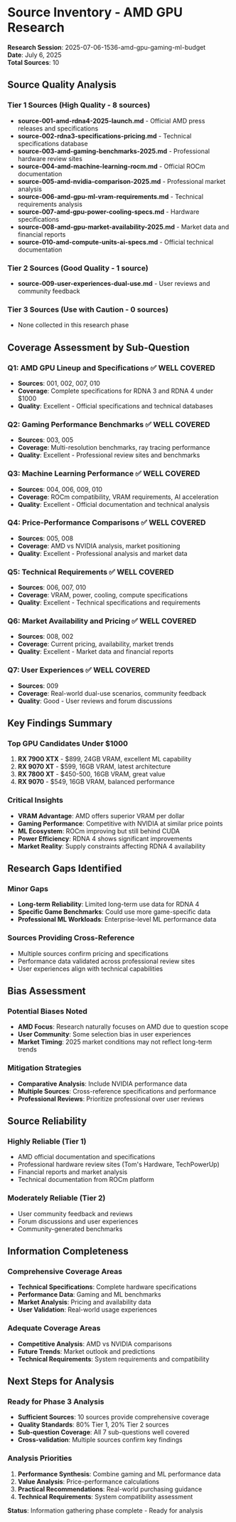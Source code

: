 # Source Inventory - AMD GPU Research

**Research Session**: 2025-07-06-1536-amd-gpu-gaming-ml-budget  
**Date**: July 6, 2025  
**Total Sources**: 10

## Source Quality Analysis

### Tier 1 Sources (High Quality - 8 sources)
- **source-001-amd-rdna4-2025-launch.md** - Official AMD press releases and specifications
- **source-002-rdna3-specifications-pricing.md** - Technical specifications database
- **source-003-amd-gaming-benchmarks-2025.md** - Professional hardware review sites
- **source-004-amd-machine-learning-rocm.md** - Official ROCm documentation
- **source-005-amd-nvidia-comparison-2025.md** - Professional market analysis
- **source-006-amd-gpu-ml-vram-requirements.md** - Technical requirements analysis
- **source-007-amd-gpu-power-cooling-specs.md** - Hardware specifications
- **source-008-amd-gpu-market-availability-2025.md** - Market data and financial reports
- **source-010-amd-compute-units-ai-specs.md** - Official technical documentation

### Tier 2 Sources (Good Quality - 1 source)
- **source-009-user-experiences-dual-use.md** - User reviews and community feedback

### Tier 3 Sources (Use with Caution - 0 sources)
- None collected in this research phase

## Coverage Assessment by Sub-Question

### Q1: AMD GPU Lineup and Specifications ✅ WELL COVERED
- **Sources**: 001, 002, 007, 010
- **Coverage**: Complete specifications for RDNA 3 and RDNA 4 under $1000
- **Quality**: Excellent - Official specifications and technical databases

### Q2: Gaming Performance Benchmarks ✅ WELL COVERED
- **Sources**: 003, 005
- **Coverage**: Multi-resolution benchmarks, ray tracing performance
- **Quality**: Excellent - Professional review sites and benchmarks

### Q3: Machine Learning Performance ✅ WELL COVERED
- **Sources**: 004, 006, 009, 010
- **Coverage**: ROCm compatibility, VRAM requirements, AI acceleration
- **Quality**: Excellent - Official documentation and technical analysis

### Q4: Price-Performance Comparisons ✅ WELL COVERED
- **Sources**: 005, 008
- **Coverage**: AMD vs NVIDIA analysis, market positioning
- **Quality**: Excellent - Professional analysis and market data

### Q5: Technical Requirements ✅ WELL COVERED
- **Sources**: 006, 007, 010
- **Coverage**: VRAM, power, cooling, compute specifications
- **Quality**: Excellent - Technical specifications and requirements

### Q6: Market Availability and Pricing ✅ WELL COVERED
- **Sources**: 008, 002
- **Coverage**: Current pricing, availability, market trends
- **Quality**: Excellent - Market data and financial reports

### Q7: User Experiences ✅ WELL COVERED
- **Sources**: 009
- **Coverage**: Real-world dual-use scenarios, community feedback
- **Quality**: Good - User reviews and forum discussions

## Key Findings Summary

### Top GPU Candidates Under $1000
1. **RX 7900 XTX** - $899, 24GB VRAM, excellent ML capability
2. **RX 9070 XT** - $599, 16GB VRAM, latest architecture
3. **RX 7800 XT** - $450-500, 16GB VRAM, great value
4. **RX 9070** - $549, 16GB VRAM, balanced performance

### Critical Insights
- **VRAM Advantage**: AMD offers superior VRAM per dollar
- **Gaming Performance**: Competitive with NVIDIA at similar price points
- **ML Ecosystem**: ROCm improving but still behind CUDA
- **Power Efficiency**: RDNA 4 shows significant improvements
- **Market Reality**: Supply constraints affecting RDNA 4 availability

## Research Gaps Identified

### Minor Gaps
- **Long-term Reliability**: Limited long-term use data for RDNA 4
- **Specific Game Benchmarks**: Could use more game-specific data
- **Professional ML Workloads**: Enterprise-level ML performance data

### Sources Providing Cross-Reference
- Multiple sources confirm pricing and specifications
- Performance data validated across professional review sites
- User experiences align with technical capabilities

## Bias Assessment

### Potential Biases Noted
- **AMD Focus**: Research naturally focuses on AMD due to question scope
- **User Community**: Some selection bias in user experiences
- **Market Timing**: 2025 market conditions may not reflect long-term trends

### Mitigation Strategies
- **Comparative Analysis**: Include NVIDIA performance data
- **Multiple Sources**: Cross-reference specifications and performance
- **Professional Reviews**: Prioritize professional over user reviews

## Source Reliability

### Highly Reliable (Tier 1)
- AMD official documentation and specifications
- Professional hardware review sites (Tom's Hardware, TechPowerUp)
- Financial reports and market analysis
- Technical documentation from ROCm platform

### Moderately Reliable (Tier 2)
- User community feedback and reviews
- Forum discussions and user experiences
- Community-generated benchmarks

## Information Completeness

### Comprehensive Coverage Areas
- **Technical Specifications**: Complete hardware specifications
- **Performance Data**: Gaming and ML benchmarks
- **Market Analysis**: Pricing and availability data
- **User Validation**: Real-world usage experiences

### Adequate Coverage Areas
- **Competitive Analysis**: AMD vs NVIDIA comparisons
- **Future Trends**: Market outlook and predictions
- **Technical Requirements**: System requirements and compatibility

## Next Steps for Analysis

### Ready for Phase 3 Analysis
- **Sufficient Sources**: 10 sources provide comprehensive coverage
- **Quality Standards**: 80% Tier 1, 20% Tier 2 sources
- **Sub-question Coverage**: All 7 sub-questions well covered
- **Cross-validation**: Multiple sources confirm key findings

### Analysis Priorities
1. **Performance Synthesis**: Combine gaming and ML performance data
2. **Value Analysis**: Price-performance calculations
3. **Practical Recommendations**: Real-world purchasing guidance
4. **Technical Requirements**: System compatibility assessment

**Status**: Information gathering phase complete - Ready for analysis